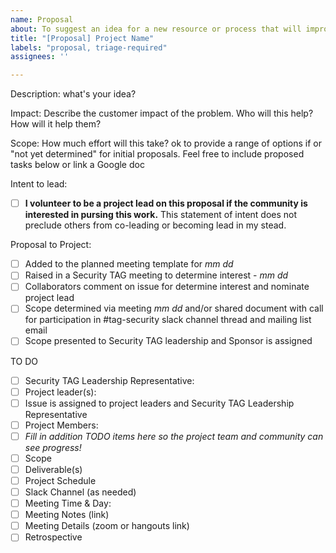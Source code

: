 ```yaml
---
name: Proposal
about: To suggest an idea for a new resource or process that will improve cloud native security that you want to work on (if you have an idea that you don't personally want to work on, make a "suggestion")
title: "[Proposal] Project Name"
labels: "proposal, triage-required"
assignees: ''

---
```


Description: what's your idea?

Impact: Describe the customer impact of the problem. Who will this help?  How will it help them?

Scope: How much effort will this take? ok to provide a range of options if or "not yet determined" for initial proposals.  Feel free to include proposed tasks below or link a Google doc

Intent to lead:
* [ ] **I volunteer to be a project lead on this proposal if the community is interested in pursing this work.** This statement of intent does not preclude others from co-leading or becoming lead in my stead.

Proposal to Project:
* [ ] Added to the planned meeting template for _mm dd_
* [ ] Raised in a Security TAG meeting to determine interest - _mm dd_
* [ ] Collaborators comment on issue for determine interest and nominate project lead
* [ ] Scope determined via meeting _mm dd_ and/or shared document<add link>
   with call for participation in #tag-security slack channel thread<add link> 
   and mailing list email<add link>
* [ ] Scope presented to Security TAG leadership and Sponsor is assigned

TO DO
- [ ] Security TAG Leadership Representative:
- [ ] Project leader(s):
- [ ] Issue is assigned to project leaders and Security TAG Leadership Representative 
- [ ] Project Members:
- [ ] _Fill in addition TODO items here so the project team and community can see progress!_
- [ ] Scope 
- [ ] Deliverable(s)
- [ ] Project Schedule
- [ ] Slack Channel (as needed)
- [ ] Meeting Time & Day:
- [ ] Meeting Notes (link)
- [ ] Meeting Details (zoom or hangouts link)
- [ ] Retrospective
